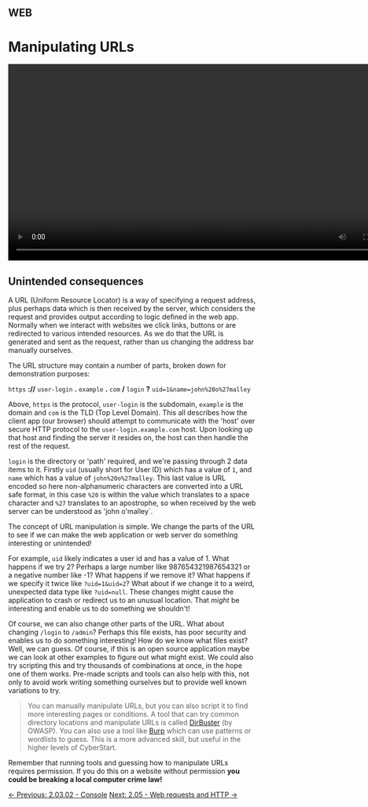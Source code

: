 ## WEB

# Manipulating URLs

<div align="center">
 <video src="https://github.com/alphyos/CyberStart-2023/assets/116646389/56136760-4d39-428d-a19e-f8079f148723" width="800" />
</div>

## Unintended consequences

A URL (Uniform Resource Locator) is a way of specifying a request
address, plus perhaps data which is then received by the server, which
considers the request and provides output according to logic defined in
the web app. Normally when we interact with websites we click links,
buttons or are redirected to various intended resources. As we do that
the URL is generated and sent as the request, rather than us changing
the address bar manually ourselves.

The URL structure may contain a number of parts, broken down for demonstration purposes:

`https` **://** `user-login` **.** `example` **.** `com` **/** `login` **?** `uid=1&name=john%20o%27malley`

Above, `https` is the protocol, `user-login` is the subdomain, `example` is the domain and `com`
 is the TLD (Top Level Domain). This all describes how the client app
(our browser) should attempt to communicate with the 'host' over secure
HTTP protocol to the `user-login.example.com` host. Upon looking up that host and finding the server it resides on, the host can then handle the rest of the request.

`login` is the directory or 'path' required, and we're passing through 2 data items to it. Firstly `uid` (usually short for User ID) which has a value of `1`, and `name` which has a value of `john%20o%27malley`. This last value is URL encoded so here non-alphanumeric characters are converted into a URL safe format, in this case `%20` is within the value which translates to a space character and `%27` translates to an apostrophe, so when received by the web server can be understood as 'john o'malley`.

The concept of URL manipulation is simple. We change the parts of the
 URL to see if we can make the web application or web server do
something interesting or unintended!

For example, `uid` likely indicates a user id and has a
value of 1. What happens if we try 2? Perhaps a large number like
987654321987654321 or a negative number like -1? What happens if we
remove it? What happens if we specify it twice like `?uid=1&uid=2`? What about if we change it to a weird, unexpected data type like `?uid=null`. These changes might cause the application to crash or redirect us to an unusual location. That *might* be interesting and enable us to do something we shouldn't!

Of course, we can also change other parts of the URL. What about changing `/login` to `/admin`?
 Perhaps this file exists, has poor security and enables us to do
something interesting! How do we know what files exist? Well, we can
guess. Of course, if this is an open source application maybe we can
look at other examples to figure out what might exist. We could also try
 scripting this and try thousands of combinations at once, in the hope
one of them works. Pre-made scripts and tools can also help with this,
not only to avoid work writing something ourselves but to provide well
known variations to try.

> You can manually manipulate URLs, but you can also script it to find
> more interesting pages or conditions. A tool that can try common
> directory locations and manipulate URLs is called [DirBuster](https://www.kali.org/tools/dirbuster/) (by OWASP). You can also use a tool like [Burp](https://portswigger.net/burp) which can use patterns or wordlists to guess. This is a more advanced skill, but useful in the higher levels of CyberStart.

Remember that running tools and guessing how to manipulate URLs
requires permission. If you do this on a website without permission **you could be breaking a local computer crime law!**

[← Previous: 2.03.02 - Console](https://play.cyberstart.com/field-manual/8fe93ace-a868-11ed-afa1-0242ac120002)
[Next: 2.05 - Web requests and HTTP →](https://play.cyberstart.com/field-manual/8f9cbd06-d7eb-11eb-93d2-0242ac140009)

